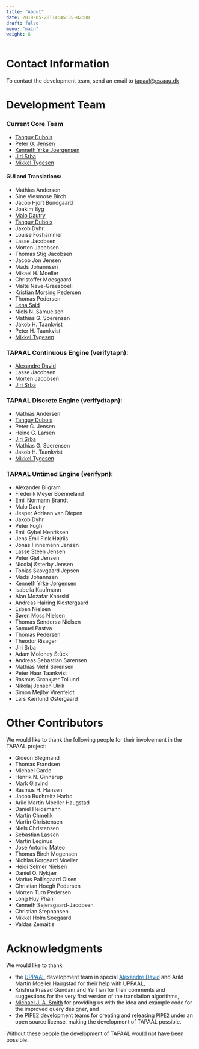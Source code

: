 ```yaml
---
title: "About"
date: 2019-05-28T14:45:55+02:00
draft: false
menu: "main"
weight: 6
---
```


# Contact Information

To contact the development team, send an email to [tapaal@cs.aau.dk](mailto:tapaal@cs.aau.dk)

# Development Team

### Current Core Team

*   [Tanguy Dubois](https://github.com/tand00)
*   [Peter G. Jensen](https://vbn.aau.dk/da/persons/128861)
*   [Kenneth Yrke Joergensen](https://yrke.dk)
*   [Jiri Srba](http://www.cs.aau.dk/~srba)
*   [Mikkel Tygesen](https://github.com/mtygesen)


#### **GUI and Translations**:

*   Mathias Andersen
*   Sine Viesmose Birch
*   Jacob Hjort Bundgaard
*   Joakim Byg
*   [Malo Dautry](https://github.com/Malleek)
*   [Tanguy Dubois](https://github.com/tand00)
*   Jakob Dyhr
*   Louise Foshammer
*   Lasse Jacobsen
*   Morten Jacobsen
*   Thomas Stig Jacobsen
*   Jacob Jon Jensen
*   Mads Johannsen
*   Mikael H. Moeller
*   Christoffer Moesgaard
*   Malte Neve-Graesboell
*   Kristian Morsing Pedersen
*   Thomas Pedersen
*   [Lena Said](https://github.com/LenaSaid)
*   Niels N. Samuelsen
*   Mathias G. Soerensen
*   Jakob H. Taankvist
*   Peter H. Taankvist
*   [Mikkel Tygesen](https://github.com/mtygesen)



### TAPAAL Continuous Engine (verifytapn):

*   [Alexandre David](http://www.cs.aau.dk/~adavid)
*   Lasse Jacobsen
*   Morten Jacobsen
*   [Jiri Srba](http://www.cs.aau.dk/~srba)

### TAPAAL Discrete Engine (verifydtapn):

*   Mathias Andersen
*   [Tanguy Dubois](https://github.com/tand00)
*   Peter G. Jensen
*   Heine G. Larsen
*   [Jiri Srba](http://www.cs.aau.dk/~srba)
*   Mathias G. Soerensen
*   Jakob H. Taankvist
*   [Mikkel Tygesen](https://github.com/mtygesen)

### TAPAAL Untimed Engine (verifypn):

*   Alexander Bilgram 
*   Frederik Meyer Boenneland
*   Emil Normann Brandt
*   Malo Dautry
*   Jesper Adriaan van Diepen 
*   Jakob Dyhr 
*   Peter Fogh 
*   Emil Gybel Henriksen
*   Jens Emil Fink Højriis
*   Jonas Finnemann Jensen 
*   Lasse Steen Jensen 
*   Peter Gjøl Jensen 
*   Nicolaj Østerby Jensen
*   Tobias Skovgaard Jepsen 
*   Mads Johannsen 
*   Kenneth Yrke Jørgensen 
*   Isabella Kaufmann 
*   Alan Mozafar Khorsid
*   Andreas Hairing Klostergaard 
*   Esben Nielsen
*   Søren Moss Nielsen 
*   Thomas Søndersø Nielsen 
*   Samuel Pastva 
*   Thomas Pedersen 
*   Theodor Risager
*   Jiri Srba 
*   Adam Moloney Stück
*   Andreas Sebastian Sørensen
*   Mathias Mehl Sørensen
*   Peter Haar Taankvist 
*   Rasmus Grønkjær Tollund 
*   Nikolaj Jensen Ulrik 
*   Simon Mejlby Virenfeldt 
*   Lars Kærlund Østergaard 


# Other Contributors

We would like to thank the following people for their involvement in the TAPAAL project:

*   Gideon Blegmand
*   Thomas Frandsen
*   Michael Garde
*   Henrik N. Ginnerup
*   Mark Glavind
*   Rasmus H. Hansen
*   Jacob Buchreitz Harbo
*   Arild Martin Moeller Haugstad
*   Daniel Heidemann
*   Martin Chmelik
*   Martin Christensen
*   Niels Christensen
*   Sebastian Lassen
*   Martin Leginus
*   Jose Antonio Mateo
*   Thomas Birch Mogensen
*   Nichlas Korgaard Moeller
*   Heidi Selmer Nielsen
*   Daniel O. Nykjær
*   Marius Pallisgaard Olsen
*   Christian Hoegh Pedersen
*   Morten Turn Pedersen
*   Long Huy Phan
*   Kenneth Sejersgaard-Jacobsen
*   Christian Stephansen
*   Mikkel Holm Soegaard
*   Valdas Zemaitis

# Acknowledgments

We would like to thank

*   the [<span style="color: rgb(0, 102, 179); text-decoration: none; background: inherit; ">UPPAAL</span>](http://www.uppaal.org/) development team in special [<span style="color: rgb(0, 102, 179); text-decoration: none; background: inherit; ">Alexandre David</span>](http://www.cs.aau.dk/~adavid) and Arild Martin Moeller Haugstad for their help with UPPAAL, 
*   Krishna Prasad Gundam and Ye Tian for their comments and suggestions for the very first version of the translation algorithms, 
*   <span style="color: rgb(0, 102, 179); text-decoration: none; background: inherit; ">[Michael J. A. Smith](http://www.imm.dtu.dk/~mjas/ "Opens external link in new window")</span> for providing us with the idea and example code for the improved query designer, and 
*   the PIPE2 development teams for creating and releasing <span style="font-size: 12.92px; ">PIPE2 </span>under an open source license, making the development of TAPAAL possible.

Without these people the development of TAPAAL would not have been possible.
